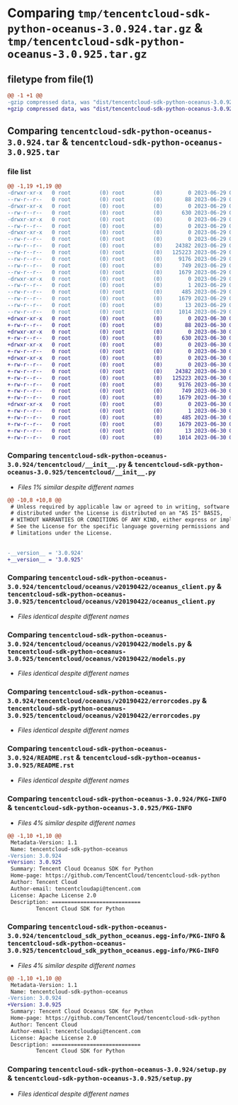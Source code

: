 # Comparing `tmp/tencentcloud-sdk-python-oceanus-3.0.924.tar.gz` & `tmp/tencentcloud-sdk-python-oceanus-3.0.925.tar.gz`

## filetype from file(1)

```diff
@@ -1 +1 @@
-gzip compressed data, was "dist/tencentcloud-sdk-python-oceanus-3.0.924.tar", last modified: Thu Jun 29 00:39:08 2023, max compression
+gzip compressed data, was "dist/tencentcloud-sdk-python-oceanus-3.0.925.tar", last modified: Fri Jun 30 02:18:52 2023, max compression
```

## Comparing `tencentcloud-sdk-python-oceanus-3.0.924.tar` & `tencentcloud-sdk-python-oceanus-3.0.925.tar`

### file list

```diff
@@ -1,19 +1,19 @@
-drwxr-xr-x   0 root         (0) root         (0)        0 2023-06-29 00:39:08.000000 tencentcloud-sdk-python-oceanus-3.0.924/
--rw-r--r--   0 root         (0) root         (0)       88 2023-06-29 00:39:08.000000 tencentcloud-sdk-python-oceanus-3.0.924/setup.cfg
-drwxr-xr-x   0 root         (0) root         (0)        0 2023-06-29 00:39:08.000000 tencentcloud-sdk-python-oceanus-3.0.924/tencentcloud/
--rw-r--r--   0 root         (0) root         (0)      630 2023-06-29 00:39:08.000000 tencentcloud-sdk-python-oceanus-3.0.924/tencentcloud/__init__.py
-drwxr-xr-x   0 root         (0) root         (0)        0 2023-06-29 00:39:08.000000 tencentcloud-sdk-python-oceanus-3.0.924/tencentcloud/oceanus/
--rw-r--r--   0 root         (0) root         (0)        0 2023-06-29 00:39:08.000000 tencentcloud-sdk-python-oceanus-3.0.924/tencentcloud/oceanus/__init__.py
-drwxr-xr-x   0 root         (0) root         (0)        0 2023-06-29 00:39:08.000000 tencentcloud-sdk-python-oceanus-3.0.924/tencentcloud/oceanus/v20190422/
--rw-r--r--   0 root         (0) root         (0)        0 2023-06-29 00:39:08.000000 tencentcloud-sdk-python-oceanus-3.0.924/tencentcloud/oceanus/v20190422/__init__.py
--rw-r--r--   0 root         (0) root         (0)    24382 2023-06-29 00:39:08.000000 tencentcloud-sdk-python-oceanus-3.0.924/tencentcloud/oceanus/v20190422/oceanus_client.py
--rw-r--r--   0 root         (0) root         (0)   125223 2023-06-29 00:39:08.000000 tencentcloud-sdk-python-oceanus-3.0.924/tencentcloud/oceanus/v20190422/models.py
--rw-r--r--   0 root         (0) root         (0)     9176 2023-06-29 00:39:08.000000 tencentcloud-sdk-python-oceanus-3.0.924/tencentcloud/oceanus/v20190422/errorcodes.py
--rw-r--r--   0 root         (0) root         (0)      749 2023-06-29 00:39:08.000000 tencentcloud-sdk-python-oceanus-3.0.924/README.rst
--rw-r--r--   0 root         (0) root         (0)     1679 2023-06-29 00:39:08.000000 tencentcloud-sdk-python-oceanus-3.0.924/PKG-INFO
-drwxr-xr-x   0 root         (0) root         (0)        0 2023-06-29 00:39:08.000000 tencentcloud-sdk-python-oceanus-3.0.924/tencentcloud_sdk_python_oceanus.egg-info/
--rw-r--r--   0 root         (0) root         (0)        1 2023-06-29 00:39:08.000000 tencentcloud-sdk-python-oceanus-3.0.924/tencentcloud_sdk_python_oceanus.egg-info/dependency_links.txt
--rw-r--r--   0 root         (0) root         (0)      485 2023-06-29 00:39:08.000000 tencentcloud-sdk-python-oceanus-3.0.924/tencentcloud_sdk_python_oceanus.egg-info/SOURCES.txt
--rw-r--r--   0 root         (0) root         (0)     1679 2023-06-29 00:39:08.000000 tencentcloud-sdk-python-oceanus-3.0.924/tencentcloud_sdk_python_oceanus.egg-info/PKG-INFO
--rw-r--r--   0 root         (0) root         (0)       13 2023-06-29 00:39:08.000000 tencentcloud-sdk-python-oceanus-3.0.924/tencentcloud_sdk_python_oceanus.egg-info/top_level.txt
--rw-r--r--   0 root         (0) root         (0)     1014 2023-06-29 00:39:08.000000 tencentcloud-sdk-python-oceanus-3.0.924/setup.py
+drwxr-xr-x   0 root         (0) root         (0)        0 2023-06-30 02:18:52.000000 tencentcloud-sdk-python-oceanus-3.0.925/
+-rw-r--r--   0 root         (0) root         (0)       88 2023-06-30 02:18:52.000000 tencentcloud-sdk-python-oceanus-3.0.925/setup.cfg
+drwxr-xr-x   0 root         (0) root         (0)        0 2023-06-30 02:18:52.000000 tencentcloud-sdk-python-oceanus-3.0.925/tencentcloud/
+-rw-r--r--   0 root         (0) root         (0)      630 2023-06-30 02:18:52.000000 tencentcloud-sdk-python-oceanus-3.0.925/tencentcloud/__init__.py
+drwxr-xr-x   0 root         (0) root         (0)        0 2023-06-30 02:18:52.000000 tencentcloud-sdk-python-oceanus-3.0.925/tencentcloud/oceanus/
+-rw-r--r--   0 root         (0) root         (0)        0 2023-06-30 02:18:52.000000 tencentcloud-sdk-python-oceanus-3.0.925/tencentcloud/oceanus/__init__.py
+drwxr-xr-x   0 root         (0) root         (0)        0 2023-06-30 02:18:52.000000 tencentcloud-sdk-python-oceanus-3.0.925/tencentcloud/oceanus/v20190422/
+-rw-r--r--   0 root         (0) root         (0)        0 2023-06-30 02:18:52.000000 tencentcloud-sdk-python-oceanus-3.0.925/tencentcloud/oceanus/v20190422/__init__.py
+-rw-r--r--   0 root         (0) root         (0)    24382 2023-06-30 02:18:52.000000 tencentcloud-sdk-python-oceanus-3.0.925/tencentcloud/oceanus/v20190422/oceanus_client.py
+-rw-r--r--   0 root         (0) root         (0)   125223 2023-06-30 02:18:52.000000 tencentcloud-sdk-python-oceanus-3.0.925/tencentcloud/oceanus/v20190422/models.py
+-rw-r--r--   0 root         (0) root         (0)     9176 2023-06-30 02:18:52.000000 tencentcloud-sdk-python-oceanus-3.0.925/tencentcloud/oceanus/v20190422/errorcodes.py
+-rw-r--r--   0 root         (0) root         (0)      749 2023-06-30 02:18:52.000000 tencentcloud-sdk-python-oceanus-3.0.925/README.rst
+-rw-r--r--   0 root         (0) root         (0)     1679 2023-06-30 02:18:52.000000 tencentcloud-sdk-python-oceanus-3.0.925/PKG-INFO
+drwxr-xr-x   0 root         (0) root         (0)        0 2023-06-30 02:18:52.000000 tencentcloud-sdk-python-oceanus-3.0.925/tencentcloud_sdk_python_oceanus.egg-info/
+-rw-r--r--   0 root         (0) root         (0)        1 2023-06-30 02:18:52.000000 tencentcloud-sdk-python-oceanus-3.0.925/tencentcloud_sdk_python_oceanus.egg-info/dependency_links.txt
+-rw-r--r--   0 root         (0) root         (0)      485 2023-06-30 02:18:52.000000 tencentcloud-sdk-python-oceanus-3.0.925/tencentcloud_sdk_python_oceanus.egg-info/SOURCES.txt
+-rw-r--r--   0 root         (0) root         (0)     1679 2023-06-30 02:18:52.000000 tencentcloud-sdk-python-oceanus-3.0.925/tencentcloud_sdk_python_oceanus.egg-info/PKG-INFO
+-rw-r--r--   0 root         (0) root         (0)       13 2023-06-30 02:18:52.000000 tencentcloud-sdk-python-oceanus-3.0.925/tencentcloud_sdk_python_oceanus.egg-info/top_level.txt
+-rw-r--r--   0 root         (0) root         (0)     1014 2023-06-30 02:18:52.000000 tencentcloud-sdk-python-oceanus-3.0.925/setup.py
```

### Comparing `tencentcloud-sdk-python-oceanus-3.0.924/tencentcloud/__init__.py` & `tencentcloud-sdk-python-oceanus-3.0.925/tencentcloud/__init__.py`

 * *Files 1% similar despite different names*

```diff
@@ -10,8 +10,8 @@
 # Unless required by applicable law or agreed to in writing, software
 # distributed under the License is distributed on an "AS IS" BASIS,
 # WITHOUT WARRANTIES OR CONDITIONS OF ANY KIND, either express or implied.
 # See the License for the specific language governing permissions and
 # limitations under the License.
 
 
-__version__ = '3.0.924'
+__version__ = '3.0.925'
```

### Comparing `tencentcloud-sdk-python-oceanus-3.0.924/tencentcloud/oceanus/v20190422/oceanus_client.py` & `tencentcloud-sdk-python-oceanus-3.0.925/tencentcloud/oceanus/v20190422/oceanus_client.py`

 * *Files identical despite different names*

### Comparing `tencentcloud-sdk-python-oceanus-3.0.924/tencentcloud/oceanus/v20190422/models.py` & `tencentcloud-sdk-python-oceanus-3.0.925/tencentcloud/oceanus/v20190422/models.py`

 * *Files identical despite different names*

### Comparing `tencentcloud-sdk-python-oceanus-3.0.924/tencentcloud/oceanus/v20190422/errorcodes.py` & `tencentcloud-sdk-python-oceanus-3.0.925/tencentcloud/oceanus/v20190422/errorcodes.py`

 * *Files identical despite different names*

### Comparing `tencentcloud-sdk-python-oceanus-3.0.924/README.rst` & `tencentcloud-sdk-python-oceanus-3.0.925/README.rst`

 * *Files identical despite different names*

### Comparing `tencentcloud-sdk-python-oceanus-3.0.924/PKG-INFO` & `tencentcloud-sdk-python-oceanus-3.0.925/PKG-INFO`

 * *Files 4% similar despite different names*

```diff
@@ -1,10 +1,10 @@
 Metadata-Version: 1.1
 Name: tencentcloud-sdk-python-oceanus
-Version: 3.0.924
+Version: 3.0.925
 Summary: Tencent Cloud Oceanus SDK for Python
 Home-page: https://github.com/TencentCloud/tencentcloud-sdk-python
 Author: Tencent Cloud
 Author-email: tencentcloudapi@tencent.com
 License: Apache License 2.0
 Description: ============================
         Tencent Cloud SDK for Python
```

### Comparing `tencentcloud-sdk-python-oceanus-3.0.924/tencentcloud_sdk_python_oceanus.egg-info/PKG-INFO` & `tencentcloud-sdk-python-oceanus-3.0.925/tencentcloud_sdk_python_oceanus.egg-info/PKG-INFO`

 * *Files 4% similar despite different names*

```diff
@@ -1,10 +1,10 @@
 Metadata-Version: 1.1
 Name: tencentcloud-sdk-python-oceanus
-Version: 3.0.924
+Version: 3.0.925
 Summary: Tencent Cloud Oceanus SDK for Python
 Home-page: https://github.com/TencentCloud/tencentcloud-sdk-python
 Author: Tencent Cloud
 Author-email: tencentcloudapi@tencent.com
 License: Apache License 2.0
 Description: ============================
         Tencent Cloud SDK for Python
```

### Comparing `tencentcloud-sdk-python-oceanus-3.0.924/setup.py` & `tencentcloud-sdk-python-oceanus-3.0.925/setup.py`

 * *Files identical despite different names*

